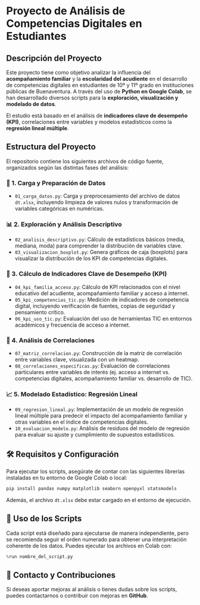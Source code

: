 # Proyecto de Análisis de Competencias Digitales en Estudiantes

## Descripción del Proyecto
Este proyecto tiene como objetivo analizar la influencia del **acompañamiento familiar** y la **escolaridad del acudiente** en el desarrollo de competencias digitales en estudiantes de 10º y 11º grado en instituciones públicas de Buenaventura. A través del uso de **Python en Google Colab**, se han desarrollado diversos scripts para la **exploración, visualización y modelado de datos**.

El estudio está basado en el análisis de **indicadores clave de desempeño (KPI)**, correlaciones entre variables y modelos estadísticos como la **regresión lineal múltiple**.

## Estructura del Proyecto
El repositorio contiene los siguientes archivos de código fuente, organizados según las distintas fases del análisis:

### 📂 1. Carga y Preparación de Datos
- `01_carga_datos.py`: Carga y preprocesamiento del archivo de datos `dt.xlsx`, incluyendo limpieza de valores nulos y transformación de variables categóricas en numéricas.

### 📊 2. Exploración y Análisis Descriptivo
- `02_analisis_descriptivo.py`: Cálculo de estadísticos básicos (media, mediana, moda) para comprender la distribución de variables clave.
- `03_visualizacion_boxplot.py`: Genera gráficos de caja (boxplots) para visualizar la distribución de los KPI de competencias digitales.

### 🔢 3. Cálculo de Indicadores Clave de Desempeño (KPI)
- `04_kpi_familia_acceso.py`: Cálculo de KPI relacionados con el nivel educativo del acudiente, acompañamiento familiar y acceso a internet.
- `05_kpi_competencias_tic.py`: Medición de indicadores de competencia digital, incluyendo verificación de fuentes, copias de seguridad y pensamiento crítico.
- `06_kpi_uso_tic.py`: Evaluación del uso de herramientas TIC en entornos académicos y frecuencia de acceso a internet.

### 🔗 4. Análisis de Correlaciones
- `07_matriz_correlacion.py`: Construcción de la matriz de correlación entre variables clave, visualizada con un heatmap.
- `08_correlaciones_especificas.py`: Evaluación de correlaciones particulares entre variables de interés (ej. acceso a internet vs. competencias digitales, acompañamiento familiar vs. desarrollo de TIC).

### 📈 5. Modelado Estadístico: Regresión Lineal
- `09_regresion_lineal.py`: Implementación de un modelo de regresión lineal múltiple para predecir el impacto del acompañamiento familiar y otras variables en el índice de competencias digitales.
- `10_evaluacion_modelo.py`: Análisis de residuos del modelo de regresión para evaluar su ajuste y cumplimiento de supuestos estadísticos.

## 🛠️ Requisitos y Configuración
Para ejecutar los scripts, asegúrate de contar con las siguientes librerías instaladas en tu entorno de Google Colab o local:

```bash
pip install pandas numpy matplotlib seaborn openpyxl statsmodels
```

Además, el archivo `dt.xlsx` debe estar cargado en el entorno de ejecución.

## 🚀 Uso de los Scripts
Cada script está diseñado para ejecutarse de manera independiente, pero se recomienda seguir el orden numerado para obtener una interpretación coherente de los datos. Puedes ejecutar los archivos en Colab con:

```python
%run nombre_del_script.py
```

## 🤝 Contacto y Contribuciones
Si deseas aportar mejoras al análisis o tienes dudas sobre los scripts, puedes contactarnos o contribuir con mejoras en **GitHub**.

